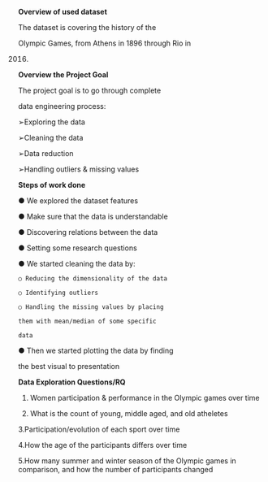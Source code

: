 ﻿

**Overview of used dataset**

The dataset is covering the history of the

Olympic Games, from Athens in 1896 through Rio in

2016.



**Overview the Project Goal**

The project goal is to go through complete

data engineering process:

➢Exploring the data

➢Cleaning the data

➢Data reduction

➢Handling outliers & missing values



**Steps of work done**

● We explored the dataset features

● Make sure that the data is understandable

● Discovering relations between the data

● Setting some research questions

● We started cleaning the data by:

    ○ Reducing the dimensionality of the data

    ○ Identifying outliers

    ○ Handling the missing values by placing

    them with mean/median of some specific

    data

● Then we started plotting the data by finding

the best visual to presentation



**Data Exploration Questions/RQ**

1. Women participation & performance in the Olympic games over time

2. What is the count of young, middle aged, and old atheletes

3.Participation/evolution of each sport over time

4.How the age of the participants differs over time

5.How many summer and winter season of the Olympic games in comparison, and how the number of participants changed

